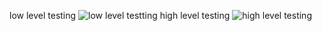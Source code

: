   low level testing   ![low level testting](https://user-images.githubusercontent.com/94387721/142875760-b0f1f0de-90d6-4e6f-966f-f808ae51e478.png)
  high level testing   ![high level testing](https://user-images.githubusercontent.com/94387721/142875863-dc5a1c98-c503-4cb5-923c-5674b751706c.png)
